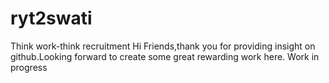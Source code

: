 # ryt2swati
Think work-think recruitment
Hi Friends,thank you for providing insight on github.Looking forward to create some great rewarding work here.
Work in progress
